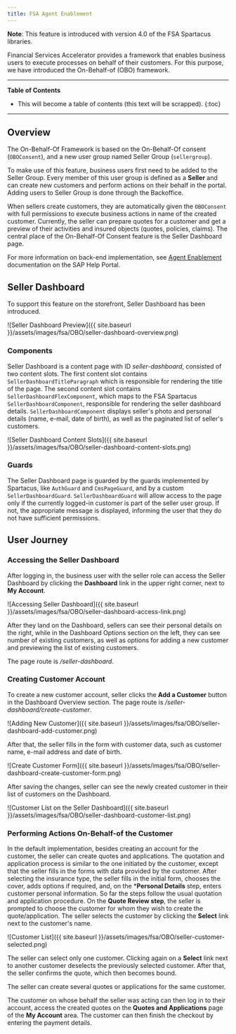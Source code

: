```yaml
---
title: FSA Agent Enablement
---
```


**Note**: This feature is introduced with version 4.0 of the FSA Spartacus libraries.

Financial Services Accelerator provides a framework that enables business users to execute processes on behalf of their customers. 
For this purpose, we have introduced the On-Behalf-of (OBO) framework. 

***

**Table of Contents**

- This will become a table of contents (this text will be scrapped).
{:toc}

***

## Overview

The On-Behalf-Of Framework is based on the On-Behalf-Of consent (`OBOConsent`), and a new user group named Seller Group (`sellergroup`).

To make use of this feature, business users first need to be added to the Seller Group. 
Every member of this user group is defined as a **Seller** and can create new customers and perform actions on their behalf in the portal.
Adding users to Seller Group is done through the Backoffice. 

When sellers create customers, they are automatically given the `OBOConsent` with full permissions to execute business actions in name of the created customer. 
Currently, the seller can prepare quotes for a customer and get a preview of their activities and insured objects (quotes, policies, claims). 
The central place of the On-Behalf-Of Consent feature is the Seller Dashboard page. 

For more information on back-end implementation, see [Agent Enablement](https://help.sap.com/viewer/a7d0f0c5faa44002bf81e1a9a91c77e2/latest/en-US/cbf7b289a4414090a26e23077e2e4e1f.html) documentation on the SAP Help Portal. 

## Seller Dashboard

To support this feature on the storefront, Seller Dashboard has been introduced.

![Seller Dashboard Preview]({{ site.baseurl }}/assets/images/fsa/OBO/seller-dashboard-overview.png)

### Components

Seller Dashboard is a content page with ID *seller-dashboard*, consisted of two content slots. 
The first content slot contains `SellerDashboardTitleParagraph` which is responsible for rendering the title of the page. 
The second content slot contains `SellerDashboardFlexComponent`, which maps to the FSA Spartacus `SellerDashboardComponent`, responsible for rendering the seller dashboard details. 
`SellerDashboardComponent` displays seller's photo and personal details (name, e-mail, date of birth), as well as the paginated list of seller's customers. 

![Seller Dashboard Content Slots]({{ site.baseurl }}/assets/images/fsa/OBO/seller-dashboard-content-slots.png)

### Guards

The Seller Dashboard page is guarded by the guards implemented by Spartacus, like `AuthGuard` and `CmsPageGuard`, and by a custom `SellerDashboardGuard`. 
`SellerDashboardGuard` will allow access to the page only if the currently logged-in customer is part of the seller user group. 
If not, the appropriate message is displayed, informing the user that they do not have sufficient permissions.

## User Journey 

### Accessing the Seller Dashboard

After logging in, the business user with the seller role can access the Seller Dashboard by clicking the **Dashboard** link in the upper right corner, next to **My Account**. 

![Accessing Seller Dashboard]({{ site.baseurl }}/assets/images/fsa/OBO/seller-dashboard-access-link.png)

After they land on the Dashboard, sellers can see their personal details on the right, while in the Dashboard Options section on the left, they can see number of existing customers, as well as options for adding a new customer and previewing the list of existing customers. 

The page route is */seller-dashboard*.

### Creating Customer Account

To create a new customer account, seller clicks the **Add a Customer** button in the Dashboard Overview section.
The page route is */seller-dashboard/create-customer*.

![Adding New Customer]({{ site.baseurl }}/assets/images/fsa/OBO/seller-dashboard-add-customer.png)

After that, the seller fills in the form with customer data, such as customer name, e-mail address and date of birth.

![Create Customer Form]({{ site.baseurl }}/assets/images/fsa/OBO/seller-dashboard-create-customer-form.png)

After saving the changes, seller can see the newly created customer in their list of customers on the Dashboard.

![Customer List on the Seller Dashboard]({{ site.baseurl }}/assets/images/fsa/OBO/seller-dashboard-customer-list.png)

### Performing Actions On-Behalf-of the Customer

In the default implementation, besides creating an account for the customer, the seller can create quotes and applications. 
The quotation and application process is similar to the one initiated by the customer, except that the seller fills in the forms with data provided by the customer. 
After selecting the insurance type, the seller fills in the initial form, chooses the cover, adds options if required, and, on the ***Personal Details** step, enters customer personal information.
So far the steps follow the usual quotation and application procedure. 
On the **Quote Review step**, the seller is prompted to choose the customer for whom they wish to create the quote/application. 
The seller selects the customer by clicking the **Select** link next to the customer's name. 

![Customer List]({{ site.baseurl }}/assets/images/fsa/OBO/seller-customer-selected.png)

The seller can select only one customer. Clicking again on a **Select** link next to another customer deselects the previously selected customer.
After that, the seller confirms the quote, which then becomes bound.

The seller can create several quotes or applications for the same customer. 

The customer on whose behalf the seller was acting can then log in to their account, access the created quotes on the **Quotes and Applications** page of the **My Account** area.
The customer can then finish the checkout by entering the payment details.



